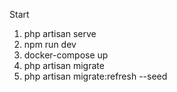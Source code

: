 Start

1. php artisan serve
2. npm run dev
3. docker-compose up
4. php artisan migrate 
5. php artisan migrate:refresh --seed

